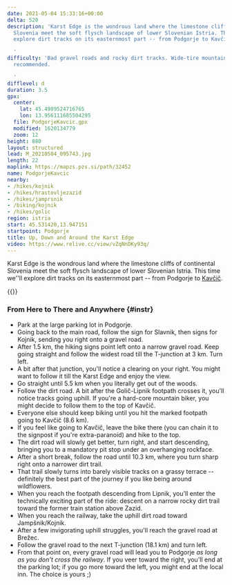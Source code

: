```yaml
---
date: 2021-05-04 15:33:16+00:00
delta: 520
description: 'Karst Edge is the wondrous land where the limestone cliffs of continental
  Slovenia meet the soft flysch landscape of lower Slovenian Istria. This time we''ll
  explore dirt tracks on its easternmost part -- from Podgorje to Kavčič.

  '
difficulty: 'Bad gravel roads and rocky dirt tracks. Wide-tire mountain bike is highly
  recommended.

  '
difflevel: d
duration: 3.5
gpx:
  center:
    lat: 45.4989524716765
    lon: 13.956111685504295
  file: PodgorjeKavcic.gpx
  modified: 1620134779
  zoom: 12
height: 880
layout: structured
lead: M_20210504_095743.jpg
length: 22
maplink: https://mapzs.pzs.si/path/32452
name: PodgorjeKavcic
nearby:
- /hikes/kojnik
- /hikes/hrastovljezazid
- /hikes/jamprsnik
- /biking/kojnik
- /hikes/golic
region: istria
start: 45.531420,13.947151
startpoint: Podgorje
title: Up, Down and Around the Karst Edge
video: https://www.relive.cc/view/vZqNnDKy93q/
---
```

Karst Edge is the wondrous land where the limestone cliffs of continental Slovenia meet the soft flysch landscape of lower Slovenian Istria. This time we''ll explore dirt tracks on its easternmost part -- from Podgorje to [Kavčič](../../hikes/kavcic).
  
{{<hike-details>}}

### From Here to There and Anywhere {#instr}

* Park at the large parking lot in Podgorje.
* Going back to the main road, follow the sign for Slavnik, then signs for Kojnik, sending you right onto a gravel road.
* After 1.5 km, the hiking signs point left onto a narrow gravel road. Keep going straight and follow the widest road till the T-junction at 3 km. Turn left.
* A bit after that junction, you'll notice a clearing on your right. You might want to follow it till the Karst Edge and enjoy the view.
* Go straight until 5.5 km when you literally get out of the woods.
* Follow the dirt road. A bit after the Golič-Lipnik footpath crosses it, you'll notice tracks going uphill. If you're a hard-core mountain biker, you might decide to follow them to the top of Kavčič.
* Everyone else should keep biking until you hit the marked footpath going to Kavčič (8.6 km).
* If you feel like going to Kavčič, leave the bike there (you can chain it to the signpost if you're extra-paranoid) and hike to the top.
* The dirt road will slowly get better, turn right, and start descending, bringing you to a mandatory pit stop under an overhanging rockface.
* After a short break, follow the road until 10.3 km, where you turn sharp right onto a narrower dirt trail.
* That trail slowly turns into barely visible tracks on a grassy terrace -- definitely the best part of the journey if you like being around wildflowers.
* When you reach the footpath descending from Lipnik, you'll enter the technically exciting part of the ride: descent on a narrow rocky dirt trail toward the former train station above Zazid.
* When you reach the railway, take the uphill dirt road toward Jampšnik/Kojnik.
* After a few invigorating uphill struggles, you'll reach the gravel road at Brežec.
* Follow the gravel road to the next T-junction (18.1 km) and turn left.
* From that point on, every gravel road will lead you to Podgorje _as long as you don't cross the railway_. If you veer toward the right, you'll end at the parking lot; if you go more toward the left, you might end at the local inn. The choice is yours ;)
